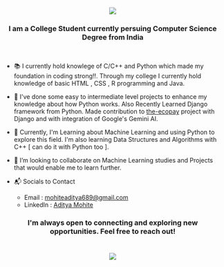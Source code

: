 <h1 align='center'>
   <img src="https://readme-typing-svg.demolab.com/?lines=Hi+there!+I+am+Aditya+Mohite+👋 "> 
</h1>

<h3 align='center'> 
   I am a College Student currently persuing Computer Science Degree from India
</h3> 

<br/>

* 📚 I currently hold knowlege of C/C++ and Python which made my foundation in coding strong!!.
     Through my college I currently hold knowledge of basic HTML , CSS , R programming and Java.
  
* 📝 I've done some easy to intermediate level projects to enhance my knowledge about how Python works. Also Recently Learned Django framework from Python.
     Made contribution to [the-ecopay](https://github.com/the-ecopay) project with Django and with integration of Google's Gemini AI.
  
* 🌱 Currently, I'm Learning about Machine Learning and using Python to explore this field.
      I'm also learning Data Structures and Algorithms with C++ [ can do it with Python too ].
  
* 👯 I’m looking to collaborate on Machine Learning studies and Projects that would enable me to learn further.

*  📬 Socials to Contact
     -  Email : mohiteaditya689@gmail.com
     -  LinkedIn : [Aditya Mohite](https://www.linkedin.com/in/aditya-mohite-b7639b283/)
 
<h3 align='center'> 
   I'm always open to connecting and exploring new opportunities. Feel free to reach out!
</h3>

<h1 align='center'>
   <img src="https://readme-typing-svg.demolab.com/?lines=Thanks+for+stopping+by!+👍 "> 
</h1>
